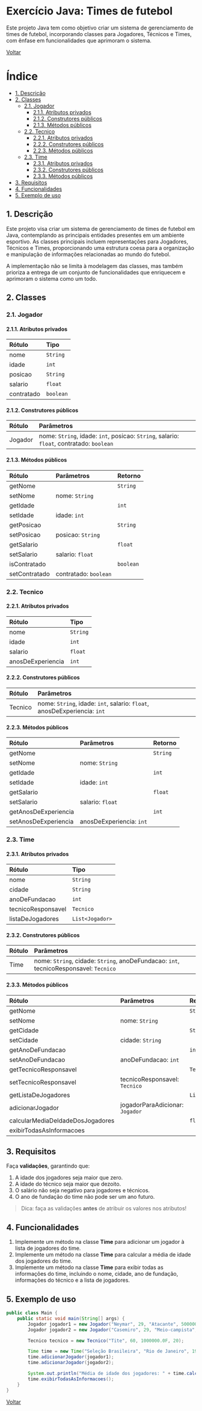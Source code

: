 # Exercício Java: Times de futebol

Este projeto Java tem como objetivo criar um sistema de gerenciamento de times de futebol, incorporando classes para Jogadores, Técnicos e Times, com ênfase em funcionalidades que aprimoram o sistema.

[Voltar](../../README.md)

# Índice

<!-- TOC -->

- [1. Descrição](#1-descri%C3%A7%C3%A3o)
- [2. Classes](#2-classes)
  - [2.1. Jogador](#21-jogador)
    - [2.1.1. Atributos privados](#211-atributos-privados)
    - [2.1.2. Construtores públicos](#212-construtores-p%C3%BAblicos)
    - [2.1.3. Métodos públicos](#213-m%C3%A9todos-p%C3%BAblicos)
  - [2.2. Tecnico](#22-tecnico)
    - [2.2.1. Atributos privados](#221-atributos-privados)
    - [2.2.2. Construtores públicos](#222-construtores-p%C3%BAblicos)
    - [2.2.3. Métodos públicos](#223-m%C3%A9todos-p%C3%BAblicos)
  - [2.3. Time](#23-time)
    - [2.3.1. Atributos privados](#231-atributos-privados)
    - [2.3.2. Construtores públicos](#232-construtores-p%C3%BAblicos)
    - [2.3.3. Métodos públicos](#233-m%C3%A9todos-p%C3%BAblicos)
- [3. Requisitos](#3-requisitos)
- [4. Funcionalidades](#4-funcionalidades)
- [5. Exemplo de uso](#5-exemplo-de-uso)

<!-- /TOC -->

## 1. Descrição

Este projeto visa criar um sistema de gerenciamento de times de futebol em Java, contemplando as principais entidades presentes em um ambiente esportivo. As classes principais incluem representações para Jogadores, Técnicos e Times, proporcionando uma estrutura coesa para a organização e manipulação de informações relacionadas ao mundo do futebol.

A implementação não se limita à modelagem das classes, mas também prioriza a entrega de um conjunto de funcionalidades que enriquecem e aprimoram o sistema como um todo.

## 2. Classes

### 2.1. Jogador

#### 2.1.1. Atributos privados

| Rótulo     | Tipo      |
| :--------- | :-------- |
| nome       | `String`  |
| idade      | `int`     |
| posicao    | `String`  |
| salario    | `float`   |
| contratado | `boolean` |

#### 2.1.2. Construtores públicos

| Rótulo  | Parâmetros                                                                               |
| :------ | :--------------------------------------------------------------------------------------- |
| Jogador | nome: `String`, idade: `int`, posicao: `String`, salario: `float`, contratado: `boolean` |

#### 2.1.3. Métodos públicos

| Rótulo        | Parâmetros            | Retorno   |
| :------------ | :-------------------- | :-------- |
| getNome       |                       | `String`  |
| setNome       | nome: `String`        |           |
| getIdade      |                       | `int`     |
| setIdade      | idade: `int`          |           |
| getPosicao    |                       | `String`  |
| setPosicao    | posicao: `String`     |           |
| getSalario    |                       | `float`   |
| setSalario    | salario: `float`      |           |
| isContratado  |                       | `boolean` |
| setContratado | contratado: `boolean` |           |

### 2.2. Tecnico

#### 2.2.1. Atributos privados

| Rótulo            | Tipo     |
| :---------------- | :------- |
| nome              | `String` |
| idade             | `int`    |
| salario           | `float`  |
| anosDeExperiencia | `int`    |

#### 2.2.2. Construtores públicos

| Rótulo  | Parâmetros                                                               |
| :------ | :----------------------------------------------------------------------- |
| Tecnico | nome: `String`, idade: `int`, salario: `float`, anosDeExperiencia: `int` |

#### 2.2.3. Métodos públicos

| Rótulo               | Parâmetros               | Retorno  |
| :------------------- | :----------------------- | :------- |
| getNome              |                          | `String` |
| setNome              | nome: `String`           |          |
| getIdade             |                          | `int`    |
| setIdade             | idade: `int`             |          |
| getSalario           |                          | `float`  |
| setSalario           | salario: `float`         |          |
| getAnosDeExperiencia |                          | `int`    |
| setAnosDeExperiencia | anosDeExperiencia: `int` |          |

### 2.3. Time

#### 2.3.1. Atributos privados

| Rótulo             | Tipo            |
| :----------------- | :-------------- |
| nome               | `String`        |
| cidade             | `String`        |
| anoDeFundacao      | `int`           |
| tecnicoResponsavel | `Tecnico`       |
| listaDeJogadores   | `List<Jogador>` |

#### 2.3.2. Construtores públicos

| Rótulo | Parâmetros                                                                            |
| :----- | :------------------------------------------------------------------------------------ |
| Time   | nome: `String`, cidade: `String`, anoDeFundacao: `int`, tecnicoResponsavel: `Tecnico` |

#### 2.3.3. Métodos públicos

| Rótulo                           | Parâmetros                      | Retorno         |
| :------------------------------- | :------------------------------ | :-------------- |
| getNome                          |                                 | `String`        |
| setNome                          | nome: `String`                  |                 |
| getCidade                        |                                 | `String`        |
| setCidade                        | cidade: `String`                |                 |
| getAnoDeFundacao                 |                                 | `int`           |
| setAnoDeFundacao                 | anoDeFundacao: `int`            |                 |
| getTecnicoResponsavel            |                                 | `Tecnico`       |
| setTecnicoResponsavel            | tecnicoResponsavel: `Tecnico`   |                 |
| getListaDeJogadores              |                                 | `List<Jogador>` |
| adicionarJogador                 | jogadorParaAdicionar: `Jogador` |                 |
| calcularMediaDeIdadeDosJogadores |                                 | `float`         |
| exibirTodasAsInformacoes         |                                 |                 |

## 3. Requisitos

Faça **validações**, garantindo que:

1. A idade dos jogadores seja maior que zero.
1. A idade do técnico seja maior que dezoito.
1. O salário não seja negativo para jogadores e técnicos.
1. O ano de fundação do time não pode ser um ano futuro.

> Dica: faça as validações **antes** de atribuir os valores nos atributos!

## 4. Funcionalidades

1. Implemente um método na classe **Time** para adicionar um jogador à lista de jogadores do time.
1. Implemente um método na classe **Time** para calcular a média de idade dos jogadores do time.
1. Implemente um método na classe **Time** para exibir todas as informações do time, incluindo o nome, cidade, ano de fundação, informações do técnico e a lista de jogadores.

## 5. Exemplo de uso

```java
public class Main {
    public static void main(String[] args) {
        Jogador jogador1 = new Jogador("Neymar", 29, "Atacante", 500000.0F, true);
        Jogador jogador2 = new Jogador("Casemiro", 29, "Meio-campista", 300000.0F, true);

        Tecnico tecnico = new Tecnico("Tite", 60, 1000000.0F, 20);

        Time time = new Time("Seleção Brasileira", "Rio de Janeiro", 1914, tecnico);
        time.adicionarJogador(jogador1);
        time.adicionarJogador(jogador2);

        System.out.println("Média de idade dos jogadores: " + time.calcularMediaDeIdadeDosJogadores());
        time.exibirTodasAsInformacoes();
    }
}
```

[Voltar](../../README.md)
